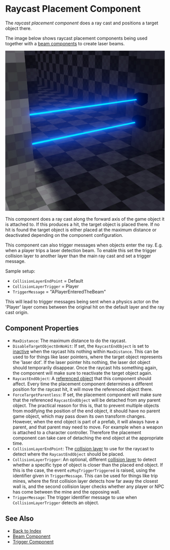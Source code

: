 # Raycast Placement Component

The *raycast placement component* does a ray cast and positions a target object there.

The image below shows raycast placement components being used together with a [beam components](../effects/beam-component.md) to create laser beams.

![Laser Beam](../effects/media/beam.jpg)

This component does a ray cast along the forward axis of the game object it is attached to. If this produces a hit, the target object is placed there. If no hit is found the target object is either placed at the maximum distance or deactivated depending on the component configuration.

This component can also trigger messages when objects enter the ray. E.g. when a player trips a laser detection beam.
To enable this set the trigger collision layer to another layer than the main ray cast and set a trigger message.

Sample setup:

* `CollisionLayerEndPoint` = Default
* `CollisionLayerTrigger` = Player
* `TriggerMessage` = "APlayerEnteredTheBeam"

This will lead to trigger messages being sent when a physics actor on the 'Player' layer comes between
the original hit on the default layer and the ray cast origin.

## Component Properties

* `MaxDistance`: The maximum distance to do the raycast.
* `DisableTargetObjectOnNoHit`: If set, the `RaycastEndObject` is set to [inactive](../runtime/world/game-objects.md#active-flag) when the raycast hits nothing within `MaxDistance`. This can be used to for things like laser pointers, where the target object represents the 'laser dot'. If the laser pointer hits nothing, the laser dot object should temporarily disappear. Once the raycast hits something again, the component will make sure to reactivate the target object again.
* `RaycastEndObject`: A [referenced object](../scenes/object-references.md) that this component should affect. Every time the placement component determines a different position for the raycast hit, it will move the referenced object there.
* `ForceTargetParentless`: If set, the placement component will make sure that the referenced `RaycastEndObject` will be detached from any parent object. The practical reason for this is, that to prevent multiple objects from modifying the position of the end object, it should have no parent game object, which may pass down its own transform changes. However, when the end object is part of a prefab, it will always have a parent, and that parent may need to move. For example when a weapon is attached to a character controller. Therefore the placement component can take care of detaching the end object at the appropriate time.
* `CollisionLayerEndPoint`: The [collision layer](../physics/collision-shapes/collision-layers.md) to use for the raycast to detect where the `RaycastEndObject` should be placed.
* `CollisionLayerTrigger`: An optional, different [collision layer](../physics/collision-shapes/collision-layers.md) to detect whether a specific type of object is closer than the placed end object. If this is the case, the event `ezMsgTriggerTriggered` is raised, using the identifier given in `TriggerMessage`. This can be used for things like trip mines, where the first collision layer detects how far away the closest wall is, and the second collision layer checks whether any player or NPC has come between the mine and the opposing wall.
* `TriggerMessage`: The trigger identifier message to use when `CollisionLayerTrigger` detects an object.

## See Also

* [Back to Index](../index.md)
* [Beam Component](../effects/beam-component.md)
* [Trigger Component](../physics/actors/physx-trigger-component.md)
